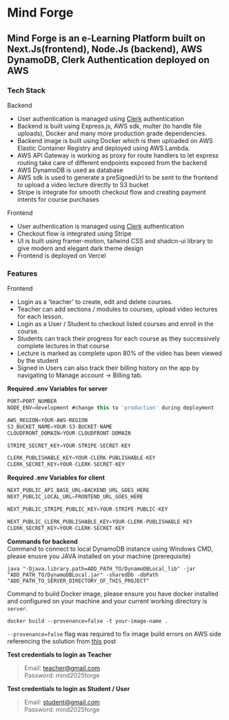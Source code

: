 # Mind Forge

## Mind Forge is an e-Learning Platform built on Next.Js(frontend), Node.Js (backend), AWS DynamoDB, Clerk Authentication deployed on AWS

### Tech Stack
Backend
+ User authentication is managed using [Clerk](https://clerk.com/) authentication
+ Backend is built using Express.js, AWS sdk, multer (to handle file uploads), Docker and many more production grade dependencies.
+ Backend image is built using Docker which is then uploaded on AWS Elastic Container Registry and deployed using AWS Lambda.
+ AWS API Gateway is working as proxy for route handlers to let express routing take care of different endpoints exposed from the backend
+ AWS DynamoDB is used as database
+ AWS sdk is used to generate a preSignedUrl to be sent to the frontend to upload a video lecture directly to S3 bucket
+ Stripe is integrate for smooth checkout flow and creating payment intents for course purchases

Frontend
+ User authentication is managed using [Clerk](https://clerk.com/) authentication
+ Checkout flow is integrated using Stripe
+ UI is built using framer-motion, tailwind CSS and shadcn-ui library to give modern and elegant dark theme design
+ Frontend is deployed on Vercel

### Features
Frontend
+ Login as a 'teacher' to create, edit and delete courses.
+ Teacher can add sections / modules to courses, upload video lectures for each lesson.
+ Login as a User / Student to checkout listed courses and enroll in the course.
+ Students can track their progress for each course as they successively complete lectures in that course
+ Lecture is marked as complete upon 80% of the video has been viewed by the student
+ Signed in Users can also track their billing  history on the app by navigating to Manage account -> Billing tab.

**Required .env Variables for server**
```javascript
PORT=PORT_NUMBER
NODE_ENV=development #change this to 'production' during deployment

AWS_REGION=YOUR-AWS-REGION
S3_BUCKET_NAME=YOUR-S3-BUCKET-NAME
CLOUDFRONT_DOMAIN=YOUR-CLOUDFRONT-DOMAIN

STRIPE_SECRET_KEY=YOUR-STRIPE-SECRET-KEY

CLERK_PUBLISHABLE_KEY=YOUR-CLERK-PUBLISHABLE-KEY
CLERK_SECRET_KEY=YOUR-CLERK-SECRET-KEY
```

**Required .env Variables for client**
```javascript
NEXT_PUBLIC_API_BASE_URL=BACKEND_URL_GOES_HERE
NEXT_PUBLIC_LOCAL_URL=FRONTEND_URL_GOES_HERE

NEXT_PUBLIC_STRIPE_PUBLIC_KEY=YOUR-STRIPE-PUBLIC-KEY

NEXT_PUBLIC_CLERK_PUBLISHABLE_KEY=YOUR-CLERK-PUBLISHABLE-KEY
CLERK_SECRET_KEY=YOUR-CLERK-SECRET-KEY
```

**Commands for backend**\
Command to connect to local DynamoDB instance using Windows CMD, please enusre you JAVA installed on your machine (prerequisite)
```
java "-Djava.library.path=ADD_PATH_TO/DynamoDBLocal_lib" -jar "ADD_PATH_TO/DynamoDBLocal.jar" -sharedDb -dbPath "ADD_PATH_TO_SERVER_DIRECTORY_OF_THIS_PROJECT"
```

Command to build Docker image, please ensure you have docker installed and configured on your machine and your current working directory is 
`server`.
```
docker build --provenance=false -t your-image-name .
```
`--provenance=false` flag was required to fix image build errors on AWS side referencing the solution from [this](https://github.com/docker/buildx/issues/1509#issuecomment-1378538197) post

**Test credentials to login as Teacher**
> Email: teacher@gmail.com\
> Password: mind2025forge

**Test credentials to login as Student / User**
> Email: student@gmail.com\
> Password: mind2025forge